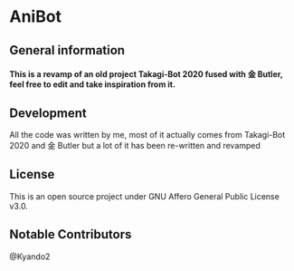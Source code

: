 # AniBot
## General information
#### This is a revamp of an old project Takagi-Bot 2020 fused with 金 Butler, feel free to edit and take inspiration from it.
## Development
All the code was written by me, most of it actually comes from Takagi-Bot 2020 and 金 Butler but a lot of it has been re-written and revamped
## License
This is an open source project under GNU Affero General Public License v3.0.
## Notable Contributors 
@Kyando2

